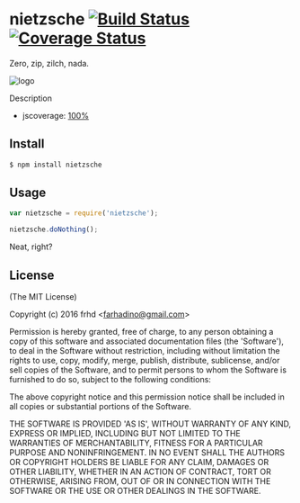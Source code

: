 nietzsche [![Build Status](https://secure.travis-ci.org/frhd/nietzsche.png)](http://travis-ci.org/frhd/nietzsche) [![Coverage Status](https://coveralls.io/repos/frhd/nietzsche/badge.png)](https://coveralls.io/r/fengmk2/nietzsche)
=======

Zero, zip, zilch, nada.

![logo](https://raw.github.com/frhd/nietzsche/master/logo.png)

Description

* jscoverage: [100%](http://fengmk2.github.com/coverage/nietzsche.html)

## Install

```bash
$ npm install nietzsche
```

## Usage

```js
var nietzsche = require('nietzsche');

nietzsche.doNothing();
```

Neat, right?

## License 

(The MIT License)

Copyright (c) 2016 frhd &lt;farhadino@gmail.com&gt;

Permission is hereby granted, free of charge, to any person obtaining
a copy of this software and associated documentation files (the
'Software'), to deal in the Software without restriction, including
without limitation the rights to use, copy, modify, merge, publish,
distribute, sublicense, and/or sell copies of the Software, and to
permit persons to whom the Software is furnished to do so, subject to
the following conditions:

The above copyright notice and this permission notice shall be
included in all copies or substantial portions of the Software.

THE SOFTWARE IS PROVIDED 'AS IS', WITHOUT WARRANTY OF ANY KIND,
EXPRESS OR IMPLIED, INCLUDING BUT NOT LIMITED TO THE WARRANTIES OF
MERCHANTABILITY, FITNESS FOR A PARTICULAR PURPOSE AND NONINFRINGEMENT.
IN NO EVENT SHALL THE AUTHORS OR COPYRIGHT HOLDERS BE LIABLE FOR ANY
CLAIM, DAMAGES OR OTHER LIABILITY, WHETHER IN AN ACTION OF CONTRACT,
TORT OR OTHERWISE, ARISING FROM, OUT OF OR IN CONNECTION WITH THE
SOFTWARE OR THE USE OR OTHER DEALINGS IN THE SOFTWARE.
